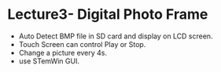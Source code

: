# Lecture3- Digital Photo Frame

* Auto Detect BMP file in SD card and display on LCD screen.
* Touch Screen can control Play or Stop.
* Change a picture every 4s.
* use STemWin GUI.